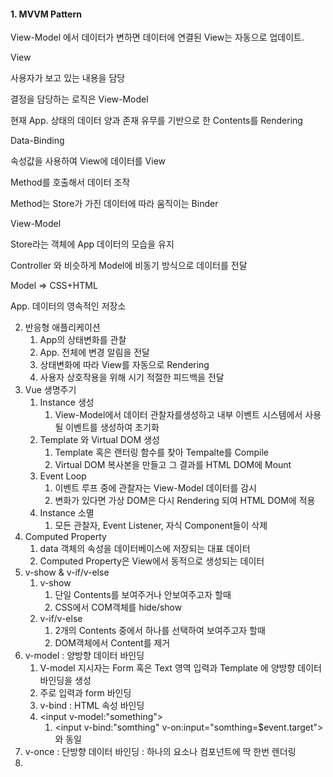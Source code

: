 #### 1. MVVM Pattern



View-Model 에서 데이터가 변하면 데이터에 연결된 View는 자동으로 업데이트.



View

사용자가 보고  있는 내용을 담당

결정을 담당하는 로직은 View-Model

현재 App. 상태의 데이터 양과 존재 유무를 기반으로 한 Contents를 Rendering



Data-Binding

속성값을 사용하여 View에 데이터를 View

Method를 호출해서 데이터 조작

Method는 Store가 가진 데이터에 따라 움직이는 Binder



View-Model

Store라는 객체에 App 데이터의 모습을 유지

Controller 와 비슷하게 Model에 비동기 방식으로 데이터를 전달



Model => CSS+HTML

App. 데이터의 영속적인 저장소





2. 반응형 애플리케이션
    1. App의 상태변화를 관찰
    2. App. 전체에 변경 알림을 전달
    3. 상태변화에 따라 View를 자동으로 Rendering
    4. 사용자 상호작용을 위해 시기 적절한 피드백을 전달
3. Vue 생명주기
    1. Instance 생성
        1. View-Model에서 데이터 관찰자를생성하고 내부 이벤트 시스템에서 사용될 이벤트를 생성하여 초기화
    2. Template 와 Virtual DOM 생성
        1. Template 혹은 랜터링 함수를 찾아 Tempalte를 Compile
        2. Virtual DOM 복사본을 만들고 그 결과를 HTML DOM에 Mount
    3. Event Loop
        1. 이벤트 루프 중에 관찰자는 View-Model 데이터를 감시
        2. 변화가 있다면 가상 DOM은 다시 Rendering 되여 HTML DOM에 적용
    4. Instance 소멸
        1. 모든 관찰자, Event Listener, 자식 Component들이 삭제
4. Computed Property
    1. data 객체의 속성을 데이터베이스에 저장되는 대표 데이터
    2. Computed Property은 View에서 동적으로 생성되는 데이터
5. v-show & v-if/v-else
    1. v-show
        1. 단일 Contents를 보여주거나 안보여주고자 할때
        2. CSS에서 COM객체를 hide/show
    2. v-if/v-else
        1. 2개의 Contents 중에서 하나를 선택하여 보여주고자 할때
        2. DOM객체에서 Content를 제거
6. v-model : 양방향 데이터 바인딩 
    1. V-model 지시자는 Form 혹은 Text 영역 입력과 Template 에 양방향 데이터 바인딩을 생성
    2. 주로 입력과 form 바인딩
    3. v-bind :  HTML 속성 바인딩
    4. <input v-model:"something">
        1. <input v-bind:"somthing" v-on:input="somthing=$event.target"> 와 동일
7. v-once : 단방향 데이터 바인딩 : 하나의 요소나 컴포넌트에 딱 한번 렌더링
8. 